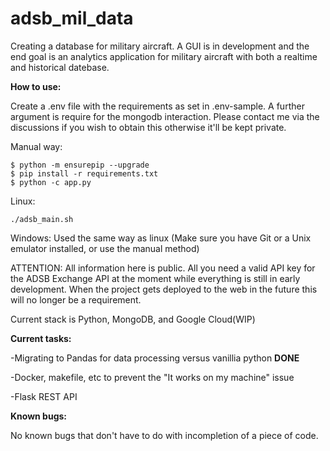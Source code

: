 # adsb_mil_data

Creating a database for military aircraft. A GUI is in development and the end goal is an analytics application for military aircraft with both a realtime and historical datebase.

**How to use:**

Create a .env file with the requirements as set in .env-sample. A further argument is require for the mongodb interaction. Please contact me via the discussions if you wish to obtain this otherwise it'll be kept private.

Manual way:

```
$ python -m ensurepip --upgrade
$ pip install -r requirements.txt
$ python -c app.py
```

Linux:

```
./adsb_main.sh
````

Windows: Used the same way as linux (Make sure you have Git or a Unix emulator installed, or use the manual method)

ATTENTION: All information here is public.
All you need a valid API key for the ADSB Exchange API at the moment while everything is still in early development. When the project gets deployed to the web in the future this will no longer be a requirement.

Current stack is Python, MongoDB, and Google Cloud(WIP)

**Current tasks:**

-Migrating to Pandas for data processing versus vanillia python **DONE**

-Docker, makefile, etc to prevent the "It works on my machine" issue

-Flask REST API

**Known bugs:**

No known bugs that don't have to do with incompletion of a piece of code.
